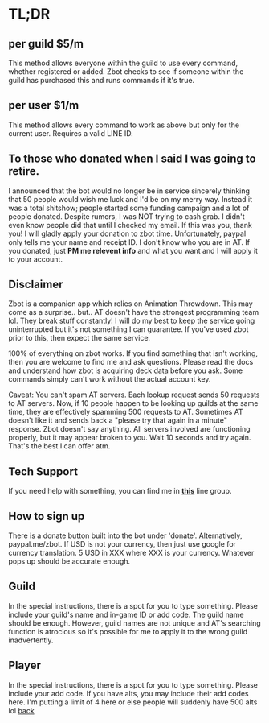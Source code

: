 # TL;DR
## per guild $5/m
This method allows everyone within the guild to use every command, whether registered or added. Zbot checks to see if someone within the guild has purchased this and runs commands if it's true.

## per user $1/m
This method allows every command to work as above but only for the current user. Requires a valid LINE ID.

## To those who donated when I said I was going to retire.

I announced that the bot would no longer be in service sincerely thinking that 50 people would wish me luck and I'd be on my merry way. Instead it was a total shitshow; people started some funding campaign and a lot of people donated. Despite rumors, I was NOT trying to cash grab. I didn't even know people did that until I checked my email. If this was you, thank you! I will gladly apply your donation to zbot time. Unfortunately, paypal only tells me your name and receipt ID. I don't know who you are in AT. If you donated, just **PM me relevent info** and what you want and I will apply it to your account.

##   Disclaimer

Zbot is a companion app which relies on Animation Throwdown. This may come as a surprise.. but.. AT doesn't have the strongest programming team lol. They break stuff constantly! I will do my best to keep the service going uninterrupted but it's not something I can guarantee. If you've used zbot prior to this, then expect the same service.

100% of everything on zbot works. If you find something that isn't working, then you are welcome to find me and ask questions. Please read the docs and understand how zbot is acquiring deck data before you ask. Some commands simply can't work without the actual account key.

Caveat: You can't spam AT servers. Each lookup request sends 50 requests to AT servers. Now, if 10 people happen to be looking up guilds at the same time, they are effectively spamming 500 requests to AT. Sometimes AT doesn't like it and sends back a "please try that again in a minute" response. Zbot doesn't say anything. All servers involved are functioning properly, but it may appear broken to you. Wait 10 seconds and try again. That's the best I can offer atm.
  
## Tech Support

If you need help with something, you can find me in **[this](https://line.me/R/ti/g/NPCNoCjlR9)** line group.

## How to sign up

There is a donate button built into the bot under 'donate'. Alternatively, paypal.me/zbot. If USD is not your currency, then just use google for currency translation. 5 USD in XXX where XXX is your currency. Whatever pops up should be accurate enough.

## Guild

In the special instructions, there is a spot for you to type something. Please include your guild's name and in-game ID or add code. The guild name should be enough. However, guild names are not unique and AT's searching function is atrocious so it's possible for me to apply it to the wrong guild inadvertently.

## Player

In the special instructions, there is a spot for you to type something. Please include your add code. If you have alts, you may include their add codes here. I'm putting a limit of 4 here or else people will suddenly have 500 alts lol
[back](index)
<!--stackedit_data:
eyJoaXN0b3J5IjpbLTE1NzUzMjgwODUsNzMwOTk4MTE2XX0=
-->